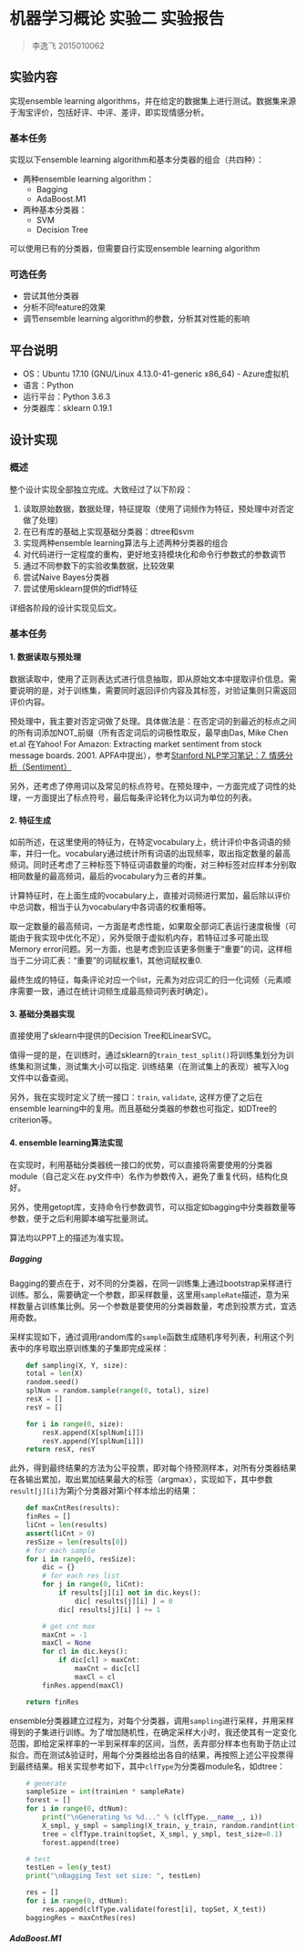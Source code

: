 # 机器学习概论 实验二 实验报告

> 李逸飞 2015010062

## 实验内容

实现ensemble learning algorithms，并在给定的数据集上进行测试。数据集来源于淘宝评价，包括好评、中评、差评，即实现情感分析。

### 基本任务

实现以下ensemble learning algorithm和基本分类器的组合（共四种）：

- 两种ensemble learning algorithm：
    - Bagging 
    - AdaBoost.M1
- 两种基本分类器：
    - SVM 
    - Decision Tree

可以使用已有的分类器，但需要自行实现ensemble learning algorithm

### 可选任务

- 尝试其他分类器
- 分析不同feature的效果
- 调节ensemble learning algorithm的参数，分析其对性能的影响

## 平台说明

- OS：Ubuntu 17.10 (GNU/Linux 4.13.0-41-generic x86_64) - Azure虚拟机
- 语言：Python
- 运行平台：Python 3.6.3
- 分类器库：sklearn 0.19.1

## 设计实现

### 概述

整个设计实现全部独立完成。大致经过了以下阶段：

1. 读取原始数据，数据处理，特征提取（使用了词频作为特征，预处理中对否定做了处理）
2. 在已有库的基础上实现基础分类器：dtree和svm
3. 实现两种ensemble learning算法与上述两种分类器的组合
4. 对代码进行一定程度的重构，更好地支持模块化和命令行参数式的参数调节
5. 通过不同参数下的实验收集数据，比较效果
6. 尝试Naive Bayes分类器
7. 尝试使用sklearn提供的tfidf特征

详细各阶段的设计实现见后文。

### 基本任务

#### 1. 数据读取与预处理

数据读取中，使用了正则表达式进行信息抽取，即从原始文本中提取评价信息。需要说明的是，对于训练集，需要同时返回评价内容及其标签，对验证集则只需返回评价内容。

预处理中，我主要对否定词做了处理。具体做法是：在否定词的到最近的标点之间的所有词添加NOT_前缀（所有否定词后的词极性取反，最早由Das, Mike Chen et.al 在Yahoo! For Amazon: Extracting market sentiment from stock message boards. 2001. APFA中提出），参考[Stanford NLP学习笔记：7. 情感分析（Sentiment）](https://www.cnblogs.com/arkenstone/p/6064196.html)

另外，还考虑了停用词以及常见的标点符号。在预处理中，一方面完成了词性的处理，一方面提出了标点符号，最后每条评论转化为以词为单位的列表。

#### 2. 特征生成

如前所述，在这里使用的特征为，在特定vocabulary上，统计评价中各词语的频率，并归一化。vocabulary通过统计所有词语的出现频率，取出指定数量的最高频词。同时还考虑了三种标签下特征词语数量的均衡，对三种标签对应样本分别取相同数量的最高频词，最后的vocabulary为三者的并集。

计算特征时，在上面生成的vocabulary上，直接对词频进行累加，最后除以评价中总词数，相当于认为vocabulary中各词语的权重相等。

取一定数量的最高频词，一方面是考虑性能，如果取全部词汇表运行速度极慢（可能由于我实现中优化不足），另外受限于虚拟机内存，若特征过多可能出现Memory error问题。另一方面，也是考虑到应该更多侧重于“重要”的词，这样相当于二分词汇表：“重要”的词赋权重1，其他词赋权重0.

最终生成的特征，每条评论对应一个list，元素为对应词汇的归一化词频（元素顺序需要一致，通过在统计词频生成最高频词列表时确定）。

#### 3. 基础分类器实现

直接使用了sklearn中提供的Decision Tree和LinearSVC。

值得一提的是，在训练时，通过sklearn的`train_test_split()`将训练集划分为训练集和测试集，测试集大小可以指定. 训练结果（在测试集上的表现）被写入log文件中以备查阅。

另外，我在实现时定义了统一接口：`train`, `validate`, 这样方便了之后在ensemble learning中的复用。而且基础分类器的参数也可指定，如DTree的criterion等。

#### 4. ensemble learning算法实现

在实现时，利用基础分类器统一接口的优势，可以直接将需要使用的分类器module（自己定义在.py文件中）名作为参数传入，避免了重复代码，结构化良好。

另外，使用getopt库，支持命令行参数调节，可以指定如bagging中分类器数量等参数，便于之后利用脚本编写批量测试。

算法均以PPT上的描述为准实现。

##### Bagging

Bagging的要点在于，对不同的分类器，在同一训练集上通过bootstrap采样进行训练。那么，需要确定一个参数，即采样数量，这里用`sampleRate`描述，意为采样数量占训练集比例。另一个参数是要使用的分类器数量，考虑到投票方式，宜选用奇数。

采样实现如下，通过调用random库的`sample`函数生成随机序号列表，利用这个列表中的序号取出原训练集的子集即完成采样：

```python
    def sampling(X, Y, size):
    total = len(X)
    random.seed()
    splNum = random.sample(range(0, total), size)
    resX = []
    resY = []

    for i in range(0, size):
        resX.append(X[splNum[i]])
        resY.append(Y[splNum[i]])
    return resX, resY
```

此外，得到最终结果的方法为公平投票，即对每个待预测样本，对所有分类器结果在各输出累加，取出累加结果最大的标签（argmax），实现如下，其中参数`result[j][i]`为第j个分类器对第i个样本给出的结果：

```python
    def maxCntRes(results):
    finRes = []
    liCnt = len(results)
    assert(liCnt > 0)
    resSize = len(results[0])
    # for each sample
    for i in range(0, resSize):
        dic = {}
        # for each res list
        for j in range(0, liCnt):
            if results[j][i] not in dic.keys():
                dic[ results[j][i] ] = 0
            dic[ results[j][i] ] += 1

        # get cnt max
        maxCnt = -1
        maxCl = None
        for cl in dic.keys():
            if dic[cl] > maxCnt:
                maxCnt = dic[cl]
                maxCl = cl
        finRes.append(maxCl)

    return finRes
```

ensemble分类器建立过程为，对每个分类器，调用`sampling`进行采样，并用采样得到的子集进行训练。为了增加随机性，在确定采样大小时，我还使其有一定变化范围，即给定采样率的一半到采样率的区间，当然，丢弃部分样本也有助于防止过拟合。而在测试&验证时，用每个分类器给出各自的结果，再按照上述公平投票得到最终结果。相关实现参考如下，其中`clfType`为分类器module名，如dtree：

```python
    # generate
    sampleSize = int(trainLen * sampleRate)
    forest = []
    for i in range(0, dtNum):
        print("\nGenerating %s %d..." % (clfType.__name__, i))
        X_smpl, y_smpl = sampling(X_train, y_train, random.randint(int(sampleSize / 2), sampleSize))
        tree = clfType.train(topSet, X_smpl, y_smpl, test_size=0.1)
        forest.append(tree)

    # test
    testLen = len(y_test)
    print("\nBagging Test set size: ", testLen)

    res = []
    for i in range(0, dtNum):
        res.append(clfType.validate(forest[i], topSet, X_test))
    baggingRes = maxCntRes(res)
```

##### AdaBoost.M1
